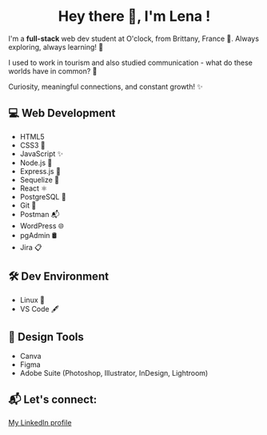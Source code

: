 <h1 align="center">Hey there 👋, I'm Lena !</h1>

I'm a **full-stack** web dev student at O'clock, from Brittany, France 🌊.
Always exploring, always learning! 🚀

I used to work in tourism and also studied communication - what do these worlds have in common? 🧐  

Curiosity, meaningful connections, and constant growth! ✨

## 💻 Web Development  
- HTML5  
- CSS3 🎨  
- JavaScript ✨  
- Node.js 🌿  
- Express.js 🚂  
- Sequelize 🧬  
- React ⚛️  
- PostgreSQL 🐘  
- Git 🧾  
- Postman 📬  
- WordPress 🌐  
- pgAdmin 🛢️  
- Jira 📋

## 🛠️ Dev Environment  
- Linux 🐧
- VS Code 🖋️  

## 🎨 Design Tools  
- Canva  
- Figma  
- Adobe Suite (Photoshop, Illustrator, InDesign, Lightroom)

## 📬 Let's connect:

<a href="https://linkedin.com/in/lenaig-leroy-lehen" target="blank">My LinkedIn profile</a>

